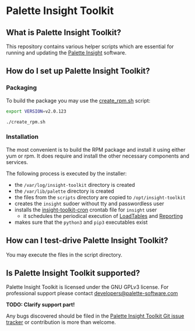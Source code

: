 # Palette Insight Toolkit

[Palette Insight]: https://github.com/palette-software/palette-insight
[LoadTables]:      https://github.com/palette-software/insight-gp-import
[Reporting]:       https://github.com/palette-software/insight-reporting-framework


## What is Palette Insight Toolkit?

This repository contains various helper scripts which are essential for running
and updating the [Palette Insight] software.

## How do I set up Palette Insight Toolkit?

### Packaging

To build the package you may use the [create_rpm.sh](create_rpm.sh) script:

```bash
export VERSION=v2.0.123

./create_rpm.sh
```

### Installation

The most convenient is to build the RPM package and install it using either yum or rpm.
It does require and install the other necessary components and services.

The following process is executed by the installer:

- the `/var/log/insight-toolkit` directory is created
- the `/var/lib/palette` directory is created
- the files from the `scripts` directory are copied to `/opt/insight-toolkit`
- creates the `insight` sudoer without tty and passwordless user
- installs the [insight-toolkit-cron](insight-toolkit-cron) crontab file for `insight` user
  - it schedules the periodical execution of [LoadTables] and [Reporting]
- makes sure that the `python3` and `pip3` executables exist

## How can I test-drive Palette Insight Toolkit?

You may execute the files in the script directory.

## Is Palette Insight Toolkit supported?

Palette Insight Toolkit is licensed under the GNU GPLv3 license. For professional support please contact developers@palette-software.com

**TODO: Clarify support part!**

Any bugs discovered should be filed in the [Palette Insight Toolkit Git issue tracker](https://github.com/palette-software/insight-toolkit/issues) or contribution is more than welcome.
